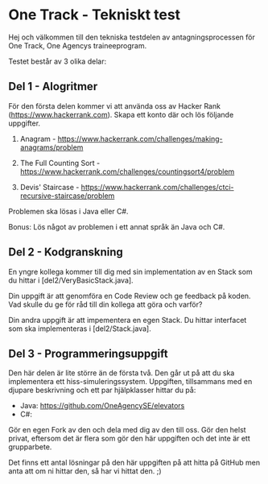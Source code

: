 # One Track - Tekniskt test

Hej och välkommen till den tekniska testdelen av antagningsprocessen för One Track, One Agencys traineeprogram.

Testet består av 3 olika delar:

## Del 1 - Alogritmer

För den första delen kommer vi att använda oss av Hacker Rank (https://www.hackerrank.com). Skapa ett konto där och lös följande uppgifter.

1. Anagram - https://www.hackerrank.com/challenges/making-anagrams/problem

1. The Full Counting Sort - https://www.hackerrank.com/challenges/countingsort4/problem

1. Devis' Staircase - https://www.hackerrank.com/challenges/ctci-recursive-staircase/problem

Problemen ska lösas i Java eller C#.

Bonus: Lös något av problemen i ett annat språk än Java och C#.

## Del 2 - Kodgranskning

En yngre kollega kommer till dig med sin implementation av en Stack som du hittar i [del2/VeryBasicStack.java].

Din uppgift är att genomföra en Code Review och ge feedback på koden. Vad skulle du ge för råd till din kollega att göra och varför?

Din andra uppgift är att impementera en egen Stack. Du hittar interfacet som ska implementeras i [del2/Stack.java].

## Del 3 - Programmeringsuppgift

Den här delen är lite större än de första två. Den går ut på att du ska implementera ett hiss-simuleringssystem. Uppgiften, tillsammans med en djupare beskrivning och ett par hjälpklasser hittar du på:

- Java: https://github.com/OneAgencySE/elevators
- C#: 

Gör en egen Fork av den och dela med dig av den till oss. Gör den helst privat, eftersom det är flera som gör den här uppgiften och det inte är ett grupparbete.

Det finns ett antal lösningar på den här uppgiften på att hitta på GitHub men anta att om ni hittar den, så har vi hittat den. ;)

